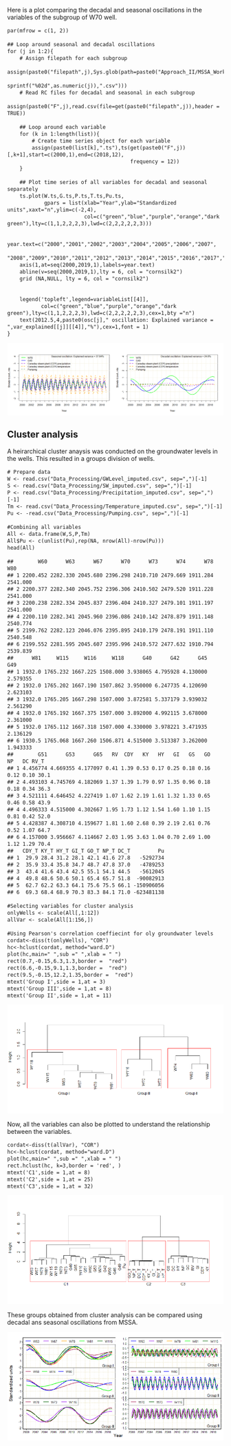 Here is a plot comparing the decadal and seasonal oscillations in the
variables of the subgroup of W70 well.

    par(mfrow = c(1, 2))

    ## Loop around seasonal and decadal oscillations
    for (j in 1:2){
        # Assign filepath for each subgroup
        assign(paste0("filepath",j),Sys.glob(path=paste0("Approach_II/MSSA_Work/W70_RC",
                                                         sprintf("%02d",as.numeric(j)),".csv")))
        # Read RC files for decadal and seasonal in each subgroup
        assign(paste0("F",j),read.csv(file=get(paste0("filepath",j)),header = TRUE))
        
        ## Loop around each variable 
        for (k in 1:length(list)){
            # Create time series object for each variable
            assign(paste0(list[k],".ts"),ts(get(paste0("F",j))[,k+1],start=c(2000,1),end=c(2018,12),
                                            frequency = 12))
        }
        
        ## Plot time series of all variables for decadal and seasonal separately
        ts.plot(W.ts,G.ts,P.ts,T.ts,Pu.ts,
                gpars = list(xlab="Year",ylab="Standardized units",xaxt="n",ylim=c(-2,4),
                             col=c("green","blue","purple","orange","dark green"),lty=c(1,1,2,2,2,3),lwd=c(2,2,2,2,2,3)))
        
        year.text=c("2000","2001","2002","2003","2004","2005","2006","2007",
                    "2008","2009","2010","2011","2012","2013","2014","2015","2016","2017","2018","2019")
        axis(1,at=seq(2000,2019,1),labels=year.text)
        abline(v=seq(2000,2019,1),lty = 6, col = "cornsilk2")
        grid (NA,NULL, lty = 6, col = "cornsilk2")
        
        
        legend('topleft',legend=variableList[[4]],
               col=c("green","blue","purple","orange","dark green"),lty=c(1,1,2,2,2,3),lwd=c(2,2,2,2,2,3),cex=1,bty ="n")
        text(2012.5,4,paste0(osc[j]," oscillation: Explained variance = ",var_explained[[j]][[4]],"%"),cex=1,font = 1)
    }  

![](ApproachII_Part2_files/figure-markdown_strict/unnamed-chunk-3-1.png)

Cluster analysis
----------------

A heirarchical cluster anaysis was conducted on the groundwater levels
in the wells. This resulted in a groups division of wells.

    # Prepare data
    W <- read.csv("Data_Processing/GWLevel_imputed.csv", sep=",")[-1]
    S <- read.csv("Data_Processing/SW_imputed.csv", sep=",")[-1]
    P <- read.csv("Data_Processing/Precipitation_imputed.csv", sep=",")[-1]
    Tm <- read.csv("Data_Processing/Temperature_imputed.csv", sep=",")[-1]
    Pu <- -read.csv("Data_Processing/Pumping.csv", sep=",")[-1]

    #Combining all variables
    All <- data.frame(W,S,P,Tm)
    All$Pu <- c(unlist(Pu),rep(NA, nrow(All)-nrow(Pu)))
    head(All)

    ##        W60      W63      W67      W70      W73      W74      W78      W80
    ## 1 2200.452 2282.330 2045.680 2396.298 2410.710 2479.669 1911.284 2541.000
    ## 2 2200.377 2282.340 2045.752 2396.306 2410.502 2479.520 1911.228 2541.000
    ## 3 2200.238 2282.334 2045.837 2396.404 2410.327 2479.101 1911.197 2541.000
    ## 4 2200.110 2282.341 2045.960 2396.086 2410.142 2478.879 1911.148 2540.774
    ## 5 2199.762 2282.123 2046.076 2395.895 2410.179 2478.191 1911.110 2540.548
    ## 6 2199.552 2281.595 2045.607 2395.996 2410.572 2477.632 1910.794 2539.839
    ##      W81     W115     W116     W118      G40      G42      G45      G49
    ## 1 1932.0 1765.232 1667.225 1508.000 3.938065 4.795928 4.130000 2.579355
    ## 2 1932.0 1765.202 1667.190 1507.862 3.950000 6.247735 4.120690 2.623103
    ## 3 1932.0 1765.205 1667.298 1507.000 3.872581 5.337179 3.939032 2.561290
    ## 4 1932.0 1765.192 1667.375 1507.000 3.892000 4.992115 3.678000 2.361000
    ## 5 1932.0 1765.112 1667.318 1507.000 4.330000 3.978221 3.471935 2.136129
    ## 6 1930.5 1765.068 1667.260 1506.871 4.515000 3.513387 3.262000 1.943333
    ##        G51      G53      G65   RV  CDY   KY   HY   GI   GS   GO   NP   DC RV_T
    ## 1 4.456774 4.669355 4.177097 0.41 1.39 0.53 0.17 0.25 0.18 0.16 0.12 0.10 30.1
    ## 2 4.493103 4.745769 4.182069 1.37 1.39 1.79 0.97 1.35 0.96 0.18 0.18 0.34 36.3
    ## 3 4.521111 4.646452 4.227419 1.07 1.62 2.19 1.61 1.32 1.33 0.65 0.46 0.58 43.9
    ## 4 4.496333 4.515000 4.302667 1.95 1.73 1.12 1.54 1.60 1.10 1.15 0.81 0.42 52.0
    ## 5 4.428387 4.308710 4.159677 1.81 1.60 2.68 0.39 2.19 2.61 0.76 0.52 1.07 64.7
    ## 6 4.157000 3.956667 4.114667 2.03 1.95 3.63 1.04 0.70 2.69 1.00 1.12 1.29 70.4
    ##   CDY_T KY_T HY_T GI_T GO_T NP_T DC_T         Pu
    ## 1  29.9 28.4 31.2 28.1 42.1 41.6 27.8   -5292734
    ## 2  35.9 33.4 35.8 34.7 48.7 47.8 37.0   -4789253
    ## 3  43.4 41.6 43.4 42.5 55.1 54.1 44.5   -5612045
    ## 4  49.8 48.6 50.6 50.1 65.4 65.7 51.8  -90082913
    ## 5  62.7 62.2 63.3 64.1 75.6 75.5 66.1 -150906056
    ## 6  69.3 68.4 68.9 70.3 83.3 84.1 71.0 -623481138

    #Selecting variables for cluster analysis
    onlyWells <- scale(All[,1:12])
    allVar <- scale(All[1:156,])

    #Using Pearson's correlation coeffiecint for oly groundwater levels
    cordat<-diss(t(onlyWells), "COR")
    hc<-hclust(cordat, method="ward.D")
    plot(hc,main=" ",sub =" ",xlab = " ")
    rect(0.7,-0.15,6.3,1.3,border =  "red")
    rect(6.6,-0.15,9.1,1.3,border =  "red")
    rect(9.5,-0.15,12.2,1.35,border =  "red")
    mtext('Group I',side = 1,at = 3)
    mtext('Group III',side = 1,at = 8)
    mtext('Group II',side = 1,at = 11)

![](ApproachII_Part2_files/figure-markdown_strict/unnamed-chunk-5-1.png)

Now, all the variables can also be plotted to understand the
relationship between the variables.

    cordat<-diss(t(allVar), "COR")
    hc<-hclust(cordat, method="ward.D")
    plot(hc,main=" ",sub =" ",xlab = " ")
    rect.hclust(hc, k=3,border = 'red', )
    mtext('C1',side = 1,at = 8)
    mtext('C2',side = 1,at = 25)
    mtext('C3',side = 1,at = 32)

![](ApproachII_Part2_files/figure-markdown_strict/unnamed-chunk-6-1.png)

These groups obtained from cluster analysis can be compared using
decadal ans seasonal oscillations from MSSA.

![](ApproachII_Part2_files/figure-markdown_strict/unnamed-chunk-8-1.png)

